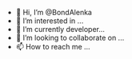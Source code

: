 - 👋 Hi, I’m @BondAlenka
- 👀 I’m interested in ...
- 🌱 I’m currently developer...
- 💞️ I’m looking to collaborate on ...
- 📫 How to reach me ...

<!---
BondAlenka/BondAlenka is a ✨ special ✨ repository because its `README.md` (this file) appears on your GitHub profile.
You can click the Preview link to take a look at your changes.
--->
